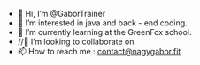 - 👋 Hi, I’m @GaborTrainer
- 👀 I’m interested in java and back - end coding.
- 🌱 I’m currently learning at the GreenFox school.
- //💞️ I’m looking to collaborate on
- 📫 How to reach me : contact@nagygabor.fit

<!---
GaborTrainer/GaborTrainer is a ✨ special ✨ repository because its `README.md` (this file) appears on your GitHub profile.
You can click the Preview link to take a look at your changes.
--->
